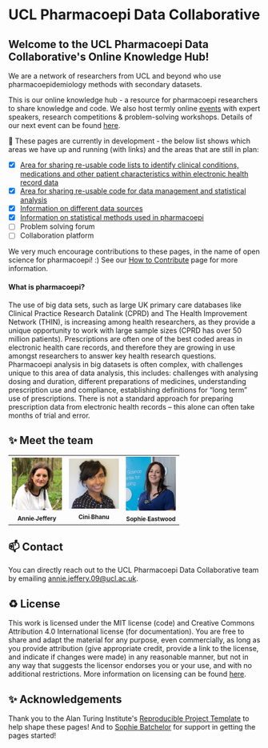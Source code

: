 # UCL Pharmacoepi Data Collaborative
## Welcome to the UCL Pharmacoepi Data Collaborative's Online Knowledge Hub!

We are a network of researchers from UCL and beyond who use pharmacoepidemiology methods with secondary datasets. 

This is our online knowledge hub - a resource for pharmacoepi researchers to share knowledge and code. We also host termly online [events](/events&training) with expert speakers, research competitions & problem-solving workshops. Details of our next event can be found [here](/events&training).

🎯 These pages are currently in development - the below list shows which areas we have up and running (with links) and the areas that are still in plan:
- [X] [Area for sharing re-usable code lists to identify clinical conditions, medications and other patient characteristics within electronic health record data](/codelists)
- [X] [Area for sharing re-usable code for data management and statistical analysis](/code)
- [X] [Information on different data sources](/information_resources/data_sources)
- [X] [Information on statistical methods used in pharmacoepi](/information_resources/statistical_methods)
- [ ] Problem solving forum
- [ ] Collaboration platform

We very much encourage contributions to these pages, in the name of open science for pharmacoepi! :) See our [How to Contribute](https://github.com/Pharmacoepi-Data-Collaborative/home/blob/Main/HOW_TO_CONTRIBUTE.md) page for more information.


#### What is pharmacoepi?

The use of big data sets, such as large UK primary care databases like Clinical Practice Research Datalink (CPRD) and  The Health Improvement Network (THIN), is increasing among health researchers, as they provide a unique opportunity to work with large sample sizes (CPRD has over 50 million patients). Prescriptions are often one of the best coded areas in electronic health care records, and therefore they are growing in use amongst researchers to answer key health research questions. Pharmacoepi analysis in big datasets is often complex, with challenges unique to this area of data analysis, this includes: challenges with analysing dosing and duration, different preparations of medicines, understanding prescription use and compliance, establishing definitions for “long term” use of prescriptions. There is not a standard approach for preparing prescription data from electronic health records – this alone can often take months of trial and error. 

✨ Meet the team
---

<table>
  <tr>
    <td align="center"><a href="https://iris.ucl.ac.uk/iris/browse/profile?upi=AJEFF67"><img src="/images/annie.png" width="100px;" alt=""/><br /><sub><b>Annie Jeffery</b></sub></a><br /></td>
    <td align="center"><a href="https://iris.ucl.ac.uk/iris/browse/profile?upi=CBHAN58"><img src="/images/cini.png" width="100px;" alt=""/><br /><sub><b>Cini Bhanu</b></sub></a><br /></td>
    <td align="center"><a href="https://iris.ucl.ac.uk/iris/browse/profile?upi=SVEAS35"><img src="/images/sophie.png" width="100px;" alt=""/><br /><sub><b>Sophie Eastwood</b></sub></a><br /></td>
    
  </tr>
</table>

📫 Contact
---

You can directly reach out to the UCL Pharmacoepi Data Collaborative team by emailing [annie.jeffery.09@ucl.ac.uk](mailto:annie.jeffery.09@ucl.ac.uk).

♻️ License
---

This work is licensed under the MIT license (code) and Creative Commons Attribution 4.0 International license (for documentation).
You are free to share and adapt the material for any purpose, even commercially,
as long as you provide attribution (give appropriate credit, provide a link to the license,
and indicate if changes were made) in any reasonable manner, but not in any way that suggests the
licensor endorses you or your use, and with no additional restrictions. 
More information on licensing can be found [here](https://github.com/Pharmacoepi-Data-Collaborative/home/blob/Main/LICENSE.md).

✨ Acknowledgements
---
Thank you to the Alan Turing Institute's [Reproducible Project Template](https://github.com/alan-turing-institute/reproducible-project-template) to help shape these pages! And to [Sophie Batchelor](https://github.com/BrainonSilicon) for support in getting the pages started! 

